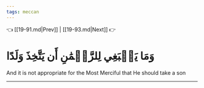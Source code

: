 ```yaml
---
tags: meccan
---
```


👈 [[19-91.md|Prev]] | [[19-93.md|Next]] 👉

# وَمَا يَنۢبَغِي لِلرَّحۡمَٰنِ أَن يَتَّخِذَ وَلَدًا

And it is not appropriate for the Most Merciful that He should take a son

---

